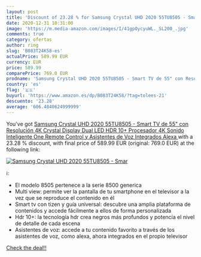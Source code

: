 ```yaml
---
layout: post
title: 'Discount of 23.28 % for Samsung Crystal UHD 2020 55TU8505 - Smar'
date: 2020-12-31 10:31:00
image: 'https://m.media-amazon.com/images/I/41gpOycyuWL._SL200_.jpg'
comments: true
category: ofertas
author: ring
slug: 'B083T24K58-es'
actualPrice: 589.99 EUR
currency: EUR
price: 589.99
comparePrice: 769.0 EUR
prodname: 'Samsung Crystal UHD 2020 55TU8505 - Smart TV de 55" con Resolución 4K  Crystal Display  Dual LED  HDR 10+  Procesador 4K  Sonido Inteligente  One Remote Control y Asistentes de Voz Integrados  Alexa '
country: 'es'
flag: '🇪🇸'
buyurl: 'https://www.amazon.es/dp/B083T24K58/?tag=tolees-21'
descuento: '23.28'
average: '606.4840624999999'
---
```


You've got [Samsung Crystal UHD 2020 55TU8505 - Smart TV de 55" con Resolución 4K  Crystal Display  Dual LED  HDR 10+  Procesador 4K  Sonido Inteligente  One Remote Control y Asistentes de Voz Integrados  Alexa ](https://www.amazon.es/dp/B083T24K58/?tag=tolees-21) with a  23.28 % discount, with final price of 589.99 EUR (original: 769.0 EUR) at the following link:

[![Samsung Crystal UHD 2020 55TU8505 - Smar](https://m.media-amazon.com/images/I/41gpOycyuWL._SL200_.jpg)](https://www.amazon.es/dp/B083T24K58/?tag=tolees-21)

ℹ️:

- El modelo 8505 pertenece a la serie 8500 generica
- Multi view: permite ver la pantalla de tu smartphone en el televisor a la vez que se reproduce el contenido en él
- Smart tv con tizen y guía universal: descubre una amplia plataforma de contenidos y accede fácilmente a ellos de forma personalizada
- Hdr 10+: la tecnología hdr crea negros más profundos y potencía el nivel de detalle de cada escena
- Asistentes de voz: accede a tu contenido favorito a través de los asistentes de voz, como alexa, ahora integrados en el propio televisor

[Check the deal!!](https://www.amazon.es/dp/B083T24K58/?tag=tolees-21)
